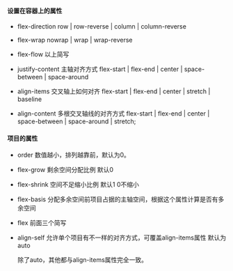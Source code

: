 #### 设置在容器上的属性

- flex-direction   row | row-reverse | column | column-reverse

- flex-wrap  nowrap | wrap | wrap-reverse

- flex-flow   以上简写

- justify-content  主轴对齐方式   flex-start | flex-end | center | space-between | space-around

- align-items  交叉轴上如何对齐   flex-start | flex-end | center | stretch | baseline

- align-content  多根交叉轴线的对齐方式  flex-start | flex-end | center | space-between | space-around | stretch;

  

#### 项目的属性

- order  数值越小，排列越靠前，默认为0。

- flex-grow   剩余空间分配比例  默认0

- flex-shrink 空间不足缩小比例   默认1   0不缩小

- flex-basis  分配多余空间前项目占据的主轴空间，根据这个属性计算是否有多余空间

- flex  前面三个简写

- align-self  允许单个项目有不一样的对齐方式，可覆盖align-items属性 默认为auto

  除了auto，其他都与align-items属性完全一致。